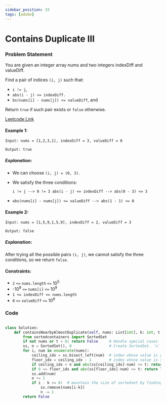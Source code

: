 ```yaml
---
sidebar_position: 33
tags: [adobe]
---
```


# Contains Duplicate III

### Problem Statement

You are given an integer array nums and two integers indexDiff and valueDiff.

Find a pair of indices `(i, j)` such that:

- `i != j`,
- `abs(i - j) <= indexDiff.`
- `bs(nums[i] - nums[j]) <= valueDiff`, and

Return `true` if such pair exists or `false` otherwise.

[Leetcode Link](https://leetcode.com/problems/contains-duplicate-iii/)

#### Example 1:

```
Input: nums = [1,2,3,1], indexDiff = 3, valueDiff = 0

Output: true
```

##### Explanation:

- We can choose `(i, j) = (0, 3)`.
- We satisfy the three conditions:

  `i != j --> 0 != 3
abs(i - j) <= indexDiff --> abs(0 - 3) <= 3`

- `abs(nums[i] - nums[j]) <= valueDiff --> abs(1 - 1) <= 0`

#### Example 2:

```
Input: nums = [1,5,9,1,5,9], indexDiff = 2, valueDiff = 3

Output: false
```

##### Explanation:

After trying all the possible pairs `(i, j)`, we cannot satisfy the three conditions, so we return `false`.

#### Constraints:

- `2` `<=` `nums.length` `<=` 10<sup>5</sup>
- -10<sup>9</sup> `<=` `nums[i]` `<=` 10<sup>9</sup>
- `1 <= indexDiff <= nums.length`
- `0` `<=` `valueDiff` `<=` 10<sup>9</sup>

### Code

```python title="Python Code"

class Solution:
    def containsNearbyAlmostDuplicate(self, nums: List[int], k: int, t: int) -> bool:
        from sortedcontainers import SortedSet
        if not nums or t < 0: return False     # Handle special cases
        ss, n = SortedSet(), 0                 # Create SortedSet. `n` is the size of sortedset, max value of `n` is `k` from input
        for i, num in enumerate(nums):
            ceiling_idx = ss.bisect_left(num)  # index whose value is greater than or equal to `num`
            floor_idx = ceiling_idx - 1        # index whose value is smaller than `num`
            if ceiling_idx < n and abs(ss[ceiling_idx]-num) <= t: return True  # check right neighbour
            if 0 <= floor_idx and abs(ss[floor_idx]-num) <= t: return True     # check left neighbour
            ss.add(num)
            n += 1
            if i - k >= 0:  # maintain the size of sortedset by finding & removing the earliest number in sortedset
                ss.remove(nums[i-k])
                n -= 1
        return False

```
